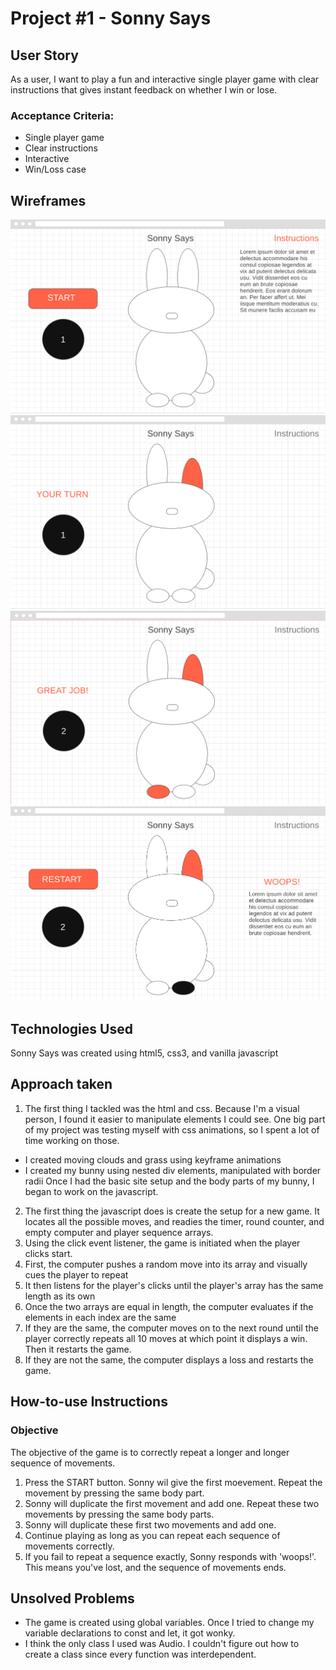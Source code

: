 # Project #1 - Sonny Says

## User Story
As a user, I want to play a fun and interactive single player game with clear instructions that gives instant feedback on whether I win or lose. 

### Acceptance Criteria:
- Single player game
- Clear instructions
- Interactive
- Win/Loss case

## Wireframes
![Sonny Says Wireframe1](assets/sonnysayS_wireframe1.png)
![Sonny Says Wireframe2](assets/sonnysayS_wireframe2.png)
![Sonny Says Wireframe3](assets/sonnysayS_wireframe3.png)
![Sonny Says Wireframe4](assets/sonnysayS_wireframe4.png)

## Technologies Used
Sonny Says was created using html5, css3, and vanilla javascript

## Approach taken
1. The first thing I tackled was the html and css. Because I'm a visual person, I found it easier to manipulate elements I could see. One big part of my project was testing myself with css animations, so I spent a lot of time working on those.
- I created moving clouds and grass using keyframe animations
- I created my bunny using nested div elements, manipulated with border radii
Once I had the basic site setup and the body parts of my bunny, I began to work on the javascript.
2. The first thing the javascript does is create the setup for a new game. It locates all the possible moves, and readies the timer, round counter, and empty computer and player sequence arrays.
3. Using the click event listener, the game is initiated when the player clicks start.
4. First, the computer pushes a random move into its array and visually cues the player to repeat
5. It then listens for the player's clicks until the player's array has the same length as its own
6. Once the two arrays are equal in length, the computer evaluates if the elements in each index are the same
7. If they are the same, the computer moves on to the next round until the player correctly repeats all 10 moves at which point it displays a win. Then it restarts the game. 
8. If they are not the same, the computer displays a loss and restarts the game.

## How-to-use Instructions

### Objective
The objective of the game is to correctly repeat a longer and longer sequence of movements.

1. Press the START button. Sonny wil give the first moevement. Repeat the movement by pressing the same body part.
2. Sonny will duplicate the first movement and add one. Repeat these two movements by pressing the same body parts.
3. Sonny will duplicate these first two movements and add one.
4. Continue playing as long as you can repeat each sequence of movements correctly.
5. If you fail to repeat a sequence exactly, Sonny responds with 'woops!'. This means you've lost, and the sequence of movements ends.

## Unsolved Problems
- The game is created using global variables. Once I tried to change my variable declarations to const and let, it got wonky. 
- I think the only class I used was Audio. I couldn't figure out how to create a class since every function was interdependent.